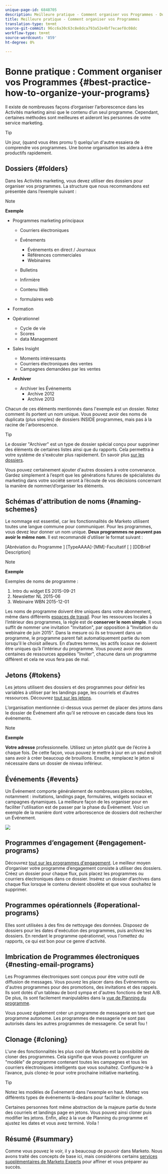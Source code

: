 ```yaml
---
unique-page-id: 6848705
description: Meilleure pratique - Comment organiser vos Programmes - Docs marketing - Documentation sur les produits
title: Meilleure pratique - Comment organiser vos Programmes
translation-type: tm+mt
source-git-commit: 96cc6a30c63c8e8dca793a52e4bf7ecaef8c08dc
workflow-type: tm+mt
source-wordcount: '859'
ht-degree: 0%

---
```



# Bonne pratique : Comment organiser vos Programmes {#best-practice-how-to-organize-your-programs}

Il existe de nombreuses façons d’organiser l’arborescence dans les Activités marketing ainsi que le contenu d’un seul programme. Cependant, certaines méthodes sont meilleures et aideront les personnes de votre service marketing.

>[!TIP]
>
>Un jour, (quand vous êtes promu !) quelqu&#39;un d&#39;autre essaiera de comprendre vos programmes. Une bonne organisation les aidera à être productifs rapidement.

## Dossiers {#folders}

Dans les Activités marketing, vous devez utiliser des dossiers pour organiser vos programmes. La structure que nous recommandons est présentée dans l’exemple suivant :

>[!NOTE]
>
>**Exemple**
>
>* Programmes marketing principaux
>
>    * Courriers électroniques
>    * Événements
>
>        * Événements en direct / Journaux
>        * Références commerciales
>        * Webinaires
>   * Bulletins
>   * Infirmière
>   * Contenu Web
>   * formulaires web
>* Formation
>* Opérationnel
>
>   * Cycle de vie
>   * Scores
>   * data Management
>* Sales Insight
>   * Moments intéressants
>   * Courriers électroniques des ventes
>   * Campagnes demandées par les ventes
>* **Archiver**
>   * Archiver les Événements
>      * Archive 2012
>      * Archive 2013







Chacun de ces éléments mentionnés dans l&#39;exemple est un dossier. Notez comment ils portent un nom unique. Vous pouvez avoir des noms de duplicata (plus simples) de dossiers INSIDE programmes, mais pas à la racine de l&#39;arborescence.

>[!TIP]
>
>Le dossier &quot;Archiver&quot; est un type de dossier spécial conçu pour supprimer des éléments de certaines listes ainsi que du rapports. Cela permettra à votre système de s&#39;exécuter plus rapidement. En savoir plus [sur les dossiers](../../../../product-docs/core-marketo-concepts/miscellaneous/understanding-folders.md).

Vous pouvez certainement ajouter d&#39;autres dossiers à votre convenance. Gardez simplement à l’esprit que les générations futures de spécialistes du marketing dans votre société seront à l’écoute de vos décisions concernant la manière de nommer/d’organiser les éléments.

## Schémas d&#39;attribution de noms {#naming-schemes}

Le nommage est essentiel, car les fonctionnalités de Marketo utilisent toutes une langue commune pour communiquer. Pour les programmes, vous devez leur donner un nom unique. **Deux programmes ne peuvent pas avoir le même nom**. Il est recommandé d’utiliser le format suivant :

[Abréviation du Programme ] [TypeAAAA]-[MM]-Facultatif [ ] [DDBrief Description]

>[!NOTE]
>
>**Exemple**
>
>Exemples de noms de programme :
>
>1. Intro du widget ES 2015-09-21
>1. Newsletter NL 2015-06
>1. Webinaire WBN 2015-12-01

>



Les noms de programme doivent être uniques dans votre abonnement, même dans différents [espaces de travail](../../../../product-docs/administration/workspaces-and-person-partitions/understanding-workspaces-and-person-partitions.md).  Pour les ressources locales à l’intérieur des programmes, la règle est de **conserver le nom simple**. Il vous suffit de nommer une invitation &quot;Invitation&quot;, par opposition à &quot;Invitation du webinaire de juin 2015&quot;. Dans la mesure où ils se trouvent dans un programme, le programme parent fait automatiquement partie du nom lorsqu’il le choisit ailleurs. En d’autres termes, les actifs locaux ne doivent être uniques qu’à l’intérieur du programme. Vous pouvez avoir des centaines de ressources appelées &quot;Inviter&quot;, chacune dans un programme différent et cela ne vous fera pas de mal.

## Jetons {#tokens}

Les jetons utilisent des dossiers et des programmes pour définir les variables à utiliser par les landings page, les courriels et d’autres ressources. Découvrez [tout sur les jetons](http://docs.marketo.com/display/docs/tokens).

L’organisation mentionnée ci-dessus vous permet de placer des jetons dans le dossier de Événement afin qu’il se retrouve en cascade dans tous les événements.

>[!NOTE]
>
>**Exemple**
>
>**Votre adresse** professionnelle. Utilisez un jeton plutôt que de l’écrire à chaque fois. De cette façon, vous pouvez le mettre à jour en un seul endroit sans avoir à créer beaucoup de brouillons. Ensuite, remplacez le jeton si nécessaire dans un dossier de niveau inférieur.

## Événements {#events}

Un Événement comporte généralement de nombreuses pièces mobiles, notamment : invitations, landings page, formulaires, widgets sociaux et campagnes dynamiques. La meilleure façon de les organiser pour en faciliter l&#39;utilisation est de passer par la phase du Événement. Voici un exemple de la manière dont votre arborescence de dossiers doit rechercher un Événement.

![](assets/capture.png)

## Programmes d’engagement {#engagement-programs}

Découvrez [tout sur les programmes d&#39;engagement](../../../../product-docs/email-marketing/drip-nurturing/creating-an-engagement-program/understanding-engagement-programs.md). Le meilleur moyen d’organiser votre programme d’engagement consiste à utiliser des dossiers. Créez un dossier pour chaque flux, puis placez les programmes ou courriers électroniques dans ce dossier. Insérez un dossier d’archives dans chaque flux lorsque le contenu devient obsolète et que vous souhaitez le supprimer.

## Programmes opérationnels {#operational-programs}

Elles sont utilisées à des fins de nettoyage des données. Disposez de dossiers pour les dates d&#39;exécution des programmes, puis archivez les dossiers. En rendant le programme opérationnel, vous l&#39;omettez du rapports, ce qui est bon pour ce genre d&#39;activité.

## Imbrication de Programmes électroniques {#nesting-email-programs}

Les Programmes électroniques sont conçus pour être votre outil de diffusion de messages. Vous pouvez les placer dans des Événements ou d&#39;autres programmes pour des promotions, des invitations et des rappels. Ils sont dotés d&#39;un tableau de bord sympa et d&#39;autres fonctions de test A/B. De plus, ils sont facilement manipulables dans la [vue de Planning du programme](http://docs.marketo.com/display/docs/program+schedule+view).

Vous pouvez également créer un programme de messagerie en tant que programme autonome. Les programmes de messagerie ne sont pas autorisés dans les autres programmes de messagerie. Ce serait fou !

## Clonage {#cloning}

L&#39;une des fonctionnalités les plus cool de Marketo est la possibilité de cloner des programmes. Cela signifie que vous pouvez configurer un &quot;modèle&quot; de programme contenant toutes les campagnes et tous les courriers électroniques intelligents que vous souhaitez. Configurez-le à l’avance, puis clonez-le pour votre prochaine initiative marketing.

>[!TIP]
>
>Notez les modèles de Événement dans l&#39;exemple en haut. Mettez vos différents types de événements là-dedans pour faciliter le clonage.

Certaines personnes font même abstraction de la majeure partie du texte des courriels et landings page en jetons. Vous pouvez ainsi cloner puis modifier les jetons. Enfin, allez à la vue de Planning du programme et ajustez les dates et vous avez terminé. Voila !

## Résumé {#summary}

Comme vous pouvez le voir, il y a beaucoup de pouvoir dans Marketo. Nous avons traité des concepts de base ici, mais considérons certains [services supplémentaires de Marketo Experts](http://www.marketo.com/services/) pour affiner et vous préparer au succès.
